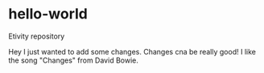 # hello-world
Etivity repository

Hey I just wanted to add some changes. Changes cna be really good! I like the song "Changes" from David Bowie.
